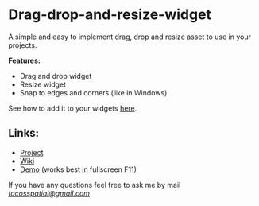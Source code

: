 # Drag-drop-and-resize-widget

A simple and easy to implement drag, drop and resize asset to use in your projects.

**Features:**
 - Drag and drop widget
 - Resize widget
 - Snap to edges and corners (like in Windows)
 
See how to add it to your widgets [here](https://github.com/MonsieurDupont/Drag-drop-and-resize-widget/wiki/Implementation).

## Links:

- [Project](https://drive.google.com/file/d/1V-zQ7hTB5ZE0fpIqZoPjbgLOqGkWrdj6/view?usp=drivesdk)
- [Wiki](https://github.com/MonsieurDupont/Drag-drop-and-resize-widget/wiki/Implementation)
- [Demo](https://drive.google.com/file/d/1sZlOb48DIanhL8uRP4Y_klGDlf8_tbEO/view?usp=sharing) (works best in fullscreen F11)

If you have any questions feel free to ask me by mail *tacosspatial@gmail.com*

